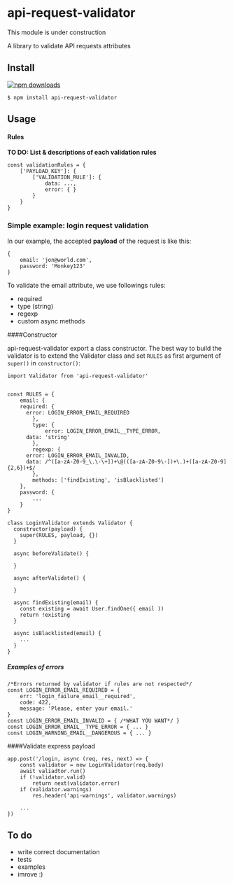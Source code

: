 # api-request-validator

This module is under construction

A library to validate API requests attributes

## Install

[![npm downloads](https://img.shields.io/npm/dm/api-request-validator.svg?style=flat-square)](http://npm-stat.com/charts.html?package=api-request-validator&from=2015-09-01)

	$ npm install api-request-validator

## Usage

#### Rules

**TO DO: List & descriptions of each validation rules**

````sheel
const validationRules = {
	['PAYLOAD_KEY']: {
		['VALIDATION_RULE']: { 
			data: ...,
			error: { }
		}
	}
}
````

### Simple example: login request validation


In our example, the accepted **payload** of the request is like this: 

````sheel
{
	email: 'jon@world.com',
	password: 'Monkey123'
}
````

To validate the email attribute, we use followings rules:

- required
- type (string)
- regexp
- custom async methods

####Constructor

api-request-validator export a class constructor. The best way to build the validator is to extend the Validator class and set `RULES` as first argument of `super()` in `constructor()`:

````sheet
import Validator from 'api-request-validator'


const RULES = {
	email: {
    required: {
      error: LOGIN_ERROR_EMAIL_REQUIRED
		},
		type: {
			error: LOGIN_ERROR_EMAIL__TYPE_ERROR,
      data: 'string'
		},
		regexp: {
      error: LOGIN_ERROR_EMAIL_INVALID,
      data: /^([a-zA-Z0-9_\.\-\+])+\@(([a-zA-Z0-9\-])+\.)+([a-zA-Z0-9]{2,6})+$/
		},
		methods: ['findExisting', 'isBlacklisted']
	},
	password: {
		...
	}
}
	
class LoginValidator extends Validator {
  constructor(payload) {
    super(RULES, payload, {})
  }
  
  async beforeValidate() {
  
  }
  
  async afterValidate() {
  
  }
  
  async findExisting(email) {
    const existing = await User.findOne({ email ))
    return !existing
  }
  
  async isBlacklisted(email) {
    ...
  }
}
````



##### Examples of errors 

````sheet
/*Errors returned by validator if rules are not respected*/
const LOGIN_ERROR_EMAIL_REQUIRED = {
	err: 'login_failure_email__required',
	code: 422,
	message: 'Please, enter your email.'
}
const LOGIN_ERROR_EMAIL_INVALID = { /*WHAT YOU WANT*/ }
const LOGIN_ERROR_EMAIL__TYPE_ERROR = { ... }
const LOGIN_WARNING_EMAIL__DANGEROUS = { ... }
````

####Validate express payload

````sheet
app.post('/login, async (req, res, next) => {
	const validator = new LoginValidator(req.body)
	await valiadtor.run()
	if (!validator.valid)
		return next(validator.error)
	if (validator.warnings)
		res.header('api-warnings', validator.warnings)
	
	...
})
````
## To do

- write correct documentation
- tests
- examples
- imrove :)